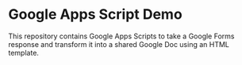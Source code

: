 # Google Apps Script Demo

This repository contains Google Apps Scripts to take a Google Forms response and transform it into a shared Google Doc using an HTML template.
